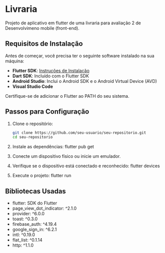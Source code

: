 # Livraria

Projeto de aplicativo em flutter de uma livraria para avaliação 2 de Desenvolvimeno mobile (front-end).

## Requisitos de Instalação

Antes de começar, você precisa ter o seguinte software instalado na sua máquina:

- **Flutter SDK**: [Instruções de Instalação](https://flutter.dev/docs/get-started/install)
- **Dart SDK**: Incluído com o Flutter SDK
- **Android Studio**: Inclui o Android SDK e o Android Virtual Device (AVD)
- **Visual Studio Code**

Certifique-se de adicionar o Flutter ao PATH do seu sistema.

## Passos para Configuração

1. Clone o repositório:

   ```sh
   git clone https://github.com/seu-usuario/seu-repositorio.git
   cd seu-repositorio
2. Instale as dependências:
   flutter pub get
3. Conecte um dispositivo físico ou inicie um emulador.
4. Verifique se o dispositivo está conectado e reconhecido:
   flutter devices
5. Execute o projeto:
   flutter run

## Bibliotecas Usadas

- flutter: SDK do Flutter
- page_view_dot_indicator: ^2.1.0
- provider: ^6.0.0
- toast: ^0.3.0
- firebase_auth: ^4.19.4
- google_sign_in: ^6.2.1
- intl: ^0.19.0
- flat_list: ^0.1.14
- http: ^1.1.0

